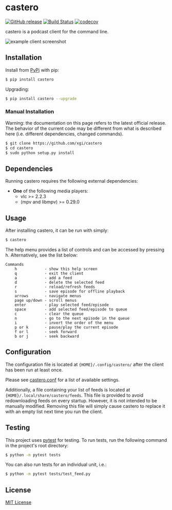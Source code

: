 # castero

[![GitHub release](https://img.shields.io/github/release/xgi/castero.svg)](https://github.com/xgi/castero/releases) [![Build Status](https://travis-ci.org/xgi/castero.svg?branch=master)](https://travis-ci.org/xgi/castero) [![codecov](https://codecov.io/gh/xgi/castero/branch/master/graph/badge.svg)](https://codecov.io/gh/xgi/castero)

castero is a podcast client for the command line.

![example client screenshot](https://raw.githubusercontent.com/xgi/castero/master/res/client_example.png)

## Installation

Install from [PyPi](https://pypi.org/project/castero) with pip:
```bash
$ pip install castero
```

Upgrading:
```bash
$ pip install castero --upgrade
```

### Manual Installation
Warning: the documentation on this page refers to the latest official release.
The behavior of the current code may be different from what is described here
(i.e. different dependencies, changed commands).

```bash
$ git clone https://github.com/xgi/castero
$ cd castero
$ sudo python setup.py install
```

## Dependencies

Running castero requires the following external dependencies:

* **One** of the following media players:
  * vlc >= 2.2.3
  * (mpv and libmpv) >= 0.29.0
  
## Usage

After installing castero, it can be run with simply:
```bash
$ castero
```

The help menu provides a list of controls and can be accessed by pressing <kbd>h</kbd>. Alternatively, see the list below:
```
Commands
    h            - show this help screen
    q            - exit the client
    a            - add a feed
    d            - delete the selected feed
    r            - reload/refresh feeds
    s            - save episode for offline playback
    arrows       - navigate menus
    page up/down - scroll menus
    enter        - play selected feed/episode
    space        - add selected feed/episode to queue
    c            - clear the queue
    n            - go to the next episode in the queue
    i            - invert the order of the menu
    p or k       - pause/play the current episode
    f or l       - seek forward
    b or j       - seek backward
```

## Configuration

The configuration file is located at `{HOME}/.config/castero/` after the client has been run at least once.

Please see [castero.conf](https://github.com/xgi/castero/blob/master/castero/templates/castero.conf) for a list of available settings.

Additionally, a file containing your list of feeds is located at `{HOME}/.local/share/castero/feeds`. This file is provided to avoid redownloading feeds on every startup. However, it is not intended to be manually modified. Removing this file will simply cause castero to replace it with an empty list next time you run the client.

## Testing

This project uses [pytest](https://pytest.org) for testing. To run tests, run the following command in the project's root directory:
```bash
$ python -m pytest tests
```
You can also run tests for an individual unit, i.e.:
```bash
$ python -m pytest tests/test_feed.py
```

## License

[MIT License](https://github.com/xgi/castero/blob/master/LICENSE.txt)